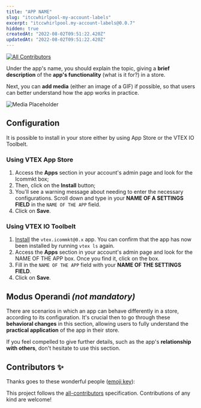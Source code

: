 ```yaml
---
title: "APP NAME"
slug: "itccwhirlpool-my-account-labels"
excerpt: "itccwhirlpool.my-account-labels@0.0.7"
hidden: true
createdAt: "2022-08-02T09:51:22.420Z"
updatedAt: "2022-08-02T09:51:22.420Z"
---
```

<!-- DOCS-IGNORE:start -->
<!-- ALL-CONTRIBUTORS-BADGE:START - Do not remove or modify this section -->
[![All Contributors](https://img.shields.io/badge/all_contributors-0-orange.svg?style=flat-square)](#contributors-)
<!-- ALL-CONTRIBUTORS-BADGE:END -->
<!-- DOCS-IGNORE:end -->

Under the app's name, you should explain the topic, giving a **brief description** of the **app's functionality** (what is it for?) in a store.

Next, you can **add media** (either an image of a GIF) if possible, so that users can better understand how the app works in practice. 

![Media Placeholder](https://user-images.githubusercontent.com/52087100/71204177-42ca4f80-227e-11ea-89e6-e92e65370c69.png)

## Configuration

It is possible to install in your store either by using App Store or the VTEX IO Toolbelt.

### Using VTEX App Store

1. Access the **Apps** section in your account's admin page and look for the Icommkt box;
2. Then, click on the **Install** button;
3. You'll see a warning message about needing to enter the necessary configurations. Scroll down and type in your **NAME OF A SETTINGS FIELD** in the `NAME OF THE APP` field.
4. Click on **Save**.

### Using VTEX IO Toolbelt

1. [Install](https://vtex.io/docs/recipes/development/installing-an-app/) the `vtex.icommkt@0.x` app. You can confirm that the app has now been installed by running `vtex ls` again. 
2. Access the **Apps** section in your account's admin page and look for the NAME OF THE APP box. Once you find it, click on the box.
3. Fill in the `NAME OF THE APP` field with your **NAME OF THE SETTINGS FIELD**.
4. Click on **Save**.

<!-- Remember to also **showcase any necessary disclaimer** related to the app in this section, such as the different behavior it may display during its configuration. -->

## Modus Operandi *(not mandatory)*

There are scenarios in which an app can behave differently in a store, according to its configuration. It's crucial then to go through these **behavioral changes** in this section, allowing users to fully understand the **practical application** of the app in their store.

If you feel compelled to give further details, such as the app's **relationship with others**, don't hesitate to use this section. 

<!-- DOCS-IGNORE:start -->
## Contributors ✨

Thanks goes to these wonderful people ([emoji key](https://allcontributors.org/docs/en/emoji-key)):

<!-- ALL-CONTRIBUTORS-LIST:START - Do not remove or modify this section -->
<!-- prettier-ignore-start -->
<!-- markdownlint-disable -->
<!-- markdownlint-enable -->
<!-- prettier-ignore-end -->
<!-- ALL-CONTRIBUTORS-LIST:END -->

This project follows the [all-contributors](https://github.com/all-contributors/all-contributors) specification. Contributions of any kind are welcome!
<!-- DOCS-IGNORE:end -->